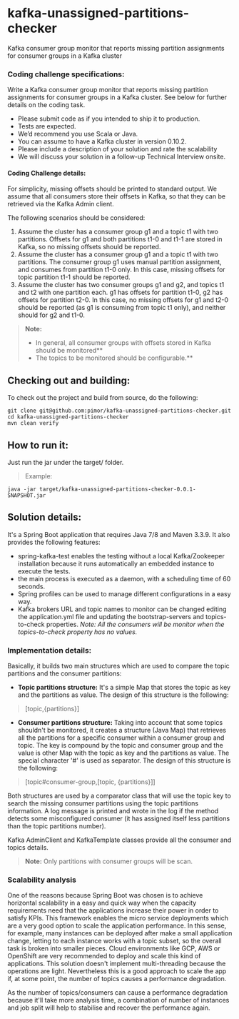# kafka-unassigned-partitions-checker
Kafka consumer group monitor that reports missing partition assignments for consumer groups in a Kafka cluster

### Coding challenge specifications:

Write a Kafka consumer group monitor that reports missing partition assignments for consumer groups in a Kafka cluster. See below for further details on the coding task.
- Please submit code as if you intended to ship it to production.
- Tests are expected.
- We’d recommend you use Scala or Java.
- You can assume to have a Kafka cluster in version 0.10.2.
- Please include a description of your solution and rate the scalability
- We will discuss your solution in a follow-up Technical Interview onsite.

#### Coding Challenge details:
For simplicity, missing offsets should be printed to standard output.
We assume that all consumers store their offsets in Kafka, so that they can be retrieved via the Kafka Admin client.

The following scenarios should be considered:
1. Assume the cluster has a consumer group g1 and a topic t1 with two partitions. Offsets for g1 and both partitions t1-0 and t1-1 are stored in Kafka, so no missing offsets should be reported.
2. Assume the cluster has a consumer group g1 and a topic t1 with two partitions. The consumer group g1 uses manual partition assignment, and consumes from partition t1-0 only. In this case, missing offsets for topic partition t1-1 should be reported.
3. Assume the cluster has two consumer groups g1 and g2, and topics t1 and t2 with one partition each. g1 has offsets for partition t1-0, g2 has offsets for partition t2-0. In this case, no missing offsets for g1 and t2-0 should be reported (as g1 is consuming from topic t1 only), and neither should for g2 and t1-0.

> **Note:**
> - In general, all consumer groups with offsets stored in Kafka should be monitored**
> - The topics to be monitored should be configurable.**

## Checking out and building:
To check out the project and build from source, do the following:

    git clone git@github.com:pimor/kafka-unassigned-partitions-checker.git
    cd kafka-unassigned-partitions-checker
    mvn clean verify

## How to run it:
Just run the jar under the target/ folder.
>Example:

    java -jar target/kafka-unassigned-partitions-checker-0.0.1-SNAPSHOT.jar

## Solution details:
It's a Spring Boot application that requires Java 7/8 and Maven 3.3.9. It also provides the following features:
- spring-kafka-test enables the testing without a local Kafka/Zookeeper installation because it runs automatically an
embedded instance to execute the tests.
- the main process is executed as a daemon, with a scheduling time of 60 seconds.
- Spring profiles can be used to manage different configurations in a easy way.
- Kafka brokers URL and topic names to monitor can be changed editing the application.yml file and updating the
bootstrap-servers and topics-to-check properties. *Note: All the consumers will be monitor when the topics-to-check
property has no values.*

### Implementation details:
Basically, it builds two main structures which are used to compare the topic partitions and the consumer partitions:

- **Topic partitions structure:**
It's a simple Map that stores the topic as key and the partitions as value.
The design of this structure is the following:

> [topic,{partitions}]

- **Consumer partitions structure:**
Taking into account that some topics shouldn't be monitored, it creates a structure (Java Map) that retrieves all the
partitions for a specific consumer within a consumer group and topic. The key is compound by the topic and consumer group
and the value is other Map with the topic as key and the partitions as value. The special character '#' is used as
separator. The design of this structure is the following:

>[topic#consumer-group,[topic, {partitions}]]

Both structures are used by a comparator class that will use the topic key to search the missing consumer partitions
using the topic partitions information. A log message is printed and wrote in the log if the method detects some
misconfigured consumer (it has assigned itself less partitions than the topic partitions number).

Kafka AdminClient and KafkaTemplate classes provide all the consumer and topics details.

>**Note:** Only partitions with consumer groups will be scan.

### Scalability analysis
One of the reasons because Spring Boot was chosen is to achieve horizontal scalability in a easy and quick way when the
capacity requirements need that the applications increase their power in order to satisfy KPIs.
This framework enables the micro service deployments which are a very good option to scale the application
performance. In this sense, for example, many instances can be deployed after make a small application change,
letting to each instance works with a topic subset, so the overall task is broken into smaller pieces.
Cloud environments like GCP, AWS or OpenShift are very recommended to deploy and scale this kind of applications.
This solution doesn't implement multi-threading because the operations are light. Nevertheless this is a good approach
to scale the app if, at some point, the number of topics causes a performance degradation.

As the number of topics/consumers can cause a performance degradation because it'll take more analysis time, a
combination of number of instances and job split will help to stabilise and recover the performance again.